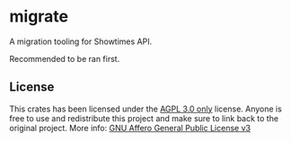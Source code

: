 # migrate

A migration tooling for Showtimes API.

Recommended to be ran first.

## License

This crates has been licensed under the [AGPL 3.0 only](https://github.com/naoTimesdev/showtimes-rs/blob/master/LICENSE-MPL) license. Anyone is free to use and redistribute this project and make sure to link back to the original project. More info: [GNU Affero General Public License v3](https://www.tldrlegal.com/license/gnu-affero-general-public-license-v3-agpl-3-0)
